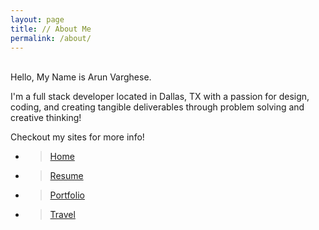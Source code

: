 ```yaml
---
layout: page
title: // About Me
permalink: /about/
---
```


<div id="about-img-profile" class="thumbnail" style="background:url(http://i.imgur.com/teXwGBWh.jpg)"></div>
<br/>
Hello, My Name is Arun Varghese. 

I'm a full stack developer located in Dallas, TX with a passion for design, coding, and creating tangible deliverables through problem solving and creative thinking!

Checkout my sites for more info! 

+ >[Home](http://avarghese.me/)
+ >[Resume](http://avarghese.me/resume)
+ >[Portfolio](http://avarghese.me/portfolio) 
+ >[Travel](http://avarghese.me/travel)

